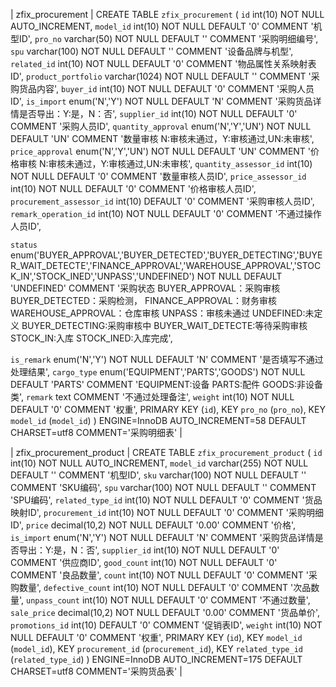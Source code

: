 

| zfix_procurement | CREATE TABLE `zfix_procurement` (
  `id` int(10) NOT NULL AUTO_INCREMENT,
  `model_id` int(10) NOT NULL DEFAULT '0' COMMENT '机型ID',
  `pro_no` varchar(50) NOT NULL DEFAULT '' COMMENT '采购明细编号',
  `spu` varchar(100) NOT NULL DEFAULT '' COMMENT '设备品牌与机型',
  `related_id` int(10) NOT NULL DEFAULT '0' COMMENT '物品属性关系映射表ID',
  `product_portfolio` varchar(1024) NOT NULL DEFAULT '' COMMENT '采购货品内容',
  `buyer_id` int(10) NOT NULL DEFAULT '0' COMMENT '采购人员ID',
  `is_import` enum('N','Y') NOT NULL DEFAULT 'N' COMMENT '采购货品详情是否导出：Y:是，N：否',
  `supplier_id` int(10) NOT NULL DEFAULT '0' COMMENT '采购人员ID',
  `quantity_approval` enum('N','Y','UN') NOT NULL DEFAULT 'UN' COMMENT '数量审核 N:审核未通过，Y:审核通过,UN:未审核',
  `price_approval` enum('N','Y','UN') NOT NULL DEFAULT 'UN' COMMENT '价格审核 N:审核未通过，Y:审核通过,UN:未审核',
  `quantity_assessor_id` int(10) NOT NULL DEFAULT '0' COMMENT '数量审核人员ID',
  `price_assessor_id` int(10) NOT NULL DEFAULT '0' COMMENT '价格审核人员ID',
  `procurement_assessor_id` int(10) DEFAULT '0' COMMENT '采购审核人员ID',
  `remark_operation_id` int(10) NOT NULL DEFAULT '0' COMMENT '不通过操作人员ID',
  
  `status` enum('BUYER_APPROVAL','BUYER_DETECTED','BUYER_DETECTING','BUYER_WAIT_DETECTE','FINANCE_APPROVAL','WAREHOUSE_APPROVAL','STOCK_IN','STOCK_INED','UNPASS','UNDEFINED') NOT NULL DEFAULT 'UNDEFINED' COMMENT '采购状态 
  BUYER_APPROVAL：采购审核
  BUYER_DETECTED：采购检测，
  FINANCE_APPROVAL：财务审核
  WAREHOUSE_APPROVAL：仓库审核
  UNPASS：审核未通过 
  UNDEFINED:未定义
  BUYER_DETECTING:采购审核中 
  BUYER_WAIT_DETECTE:等待采购审核 
  STOCK_IN:入库 
  STOCK_INED:入库完成',
  
  `is_remark` enum('N','Y') NOT NULL DEFAULT 'N' COMMENT '是否填写不通过处理结果',
  `cargo_type` enum('EQUIPMENT','PARTS','GOODS') NOT NULL DEFAULT 'PARTS' COMMENT 'EQUIPMENT:设备  PARTS:配件 GOODS:非设备类',
  `remark` text COMMENT '不通过处理备注',
  `weight` int(10) NOT NULL DEFAULT '0' COMMENT '权重',
  PRIMARY KEY (`id`),
  KEY `pro_no` (`pro_no`),
  KEY `model_id` (`model_id`)
) ENGINE=InnoDB AUTO_INCREMENT=58 DEFAULT CHARSET=utf8 COMMENT='采购明细表' |



| zfix_procurement_product | CREATE TABLE `zfix_procurement_product` (
  `id` int(10) NOT NULL AUTO_INCREMENT,
  `model_id` varchar(255) NOT NULL DEFAULT '' COMMENT '机型ID',
  `sku` varchar(100) NOT NULL DEFAULT '' COMMENT 'SKU编码',
  `spu` varchar(100) NOT NULL DEFAULT '' COMMENT 'SPU编码',
  `related_type_id` int(10) NOT NULL DEFAULT '0' COMMENT '货品映射ID',
  `procurement_id` int(10) NOT NULL DEFAULT '0' COMMENT '采购明细ID',
  `price` decimal(10,2) NOT NULL DEFAULT '0.00' COMMENT '价格',
  `is_import` enum('N','Y') NOT NULL DEFAULT 'N' COMMENT '采购货品详情是否导出：Y:是，N：否',
  `supplier_id` int(10) NOT NULL DEFAULT '0' COMMENT '供应商ID',
  `good_count` int(10) NOT NULL DEFAULT '0' COMMENT '良品数量',
  `count` int(10) NOT NULL DEFAULT '0' COMMENT '采购数量',
  `defective_count` int(10) NOT NULL DEFAULT '0' COMMENT '次品数量',
  `unpass_count` int(10) NOT NULL DEFAULT '0' COMMENT '不通过数量',
  `sale_price` decimal(10,2) NOT NULL DEFAULT '0.00' COMMENT '货品单价',
  `promotions_id` int(10) DEFAULT '0' COMMENT '促销表ID',
  `weight` int(10) NOT NULL DEFAULT '0' COMMENT '权重',
  PRIMARY KEY (`id`),
  KEY `model_id` (`model_id`),
  KEY `procurement_id` (`procurement_id`),
  KEY `related_type_id` (`related_type_id`)
) ENGINE=InnoDB AUTO_INCREMENT=175 DEFAULT CHARSET=utf8 COMMENT='采购货品表' |

